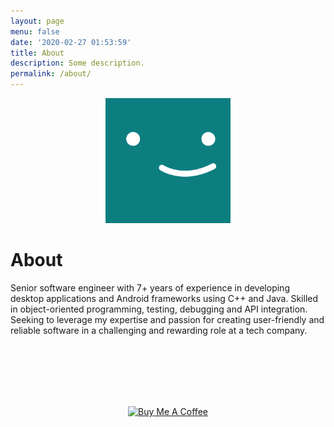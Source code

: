 ```yaml
---
layout: page
menu: false
date: '2020-02-27 01:53:59'
title: About
description: Some description.
permalink: /about/
---
```


<p style="text-align:center;">
<img class="img-rounded" src="/assets/img/uploads/profile.png" alt="Thiago Rossener" width="200">
</p>

# About

Senior software engineer with 7+ years of experience in developing desktop applications and Android frameworks using C++ and Java. Skilled in object-oriented programming, testing, debugging and API integration. Seeking to leverage my expertise and passion for creating user-friendly and reliable software in a challenging and rewarding role at a tech company.

<br> 
<br> 
<br> 
<br> 
<br> 

<p style="text-align:center;">
<a href="https://www.buymeacoffee.com/dlnx38" target="_blank"><img src="https://cdn.buymeacoffee.com/assets/img/home-page-v3/bmc-new-logo.png" alt="Buy Me A Coffee" width="200" height="50"></a>
</p>


